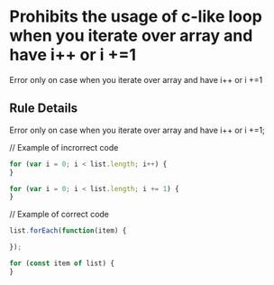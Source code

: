 # Prohibits the usage of c-like loop when you iterate over array and have i++ or i +=1

Error only on case when you iterate over array and have i++ or i +=1

## Rule Details

Error only on case when you iterate over array and have i++ or i +=1;

// Example of incrorrect code
```js
for (var i = 0; i < list.length; i++) {
}

for (var i = 0; i < list.length; i += 1) {
}
```

// Example of correct code
```js
list.forEach(function(item) {

});
```

```js
for (const item of list) {
}
```
